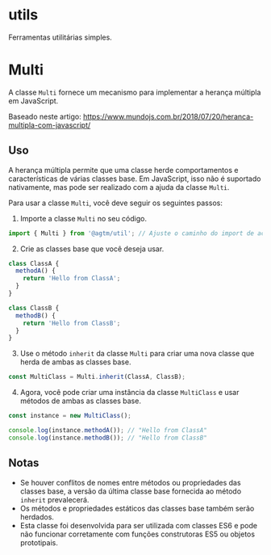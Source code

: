# utils
Ferramentas utilitárias simples.

# Multi
A classe `Multi` fornece um mecanismo para implementar a herança múltipla em JavaScript.

Baseado neste artigo: https://www.mundojs.com.br/2018/07/20/heranca-multipla-com-javascript/

## Uso

A herança múltipla permite que uma classe herde comportamentos e características de várias classes base. Em JavaScript, isso não é suportado nativamente, mas pode ser realizado com a ajuda da classe `Multi`.

Para usar a classe `Multi`, você deve seguir os seguintes passos:

1. Importe a classe `Multi` no seu código.

```javascript
import { Multi } from '@agtm/util'; // Ajuste o caminho do import de acordo com sua estrutura de arquivos
```

2. Crie as classes base que você deseja usar.

```javascript
class ClassA {
  methodA() {
    return 'Hello from ClassA';
  }
}

class ClassB {
  methodB() {
    return 'Hello from ClassB';
  }
}
```

3. Use o método `inherit` da classe `Multi` para criar uma nova classe que herda de ambas as classes base.

```javascript
const MultiClass = Multi.inherit(ClassA, ClassB);
```

4. Agora, você pode criar uma instância da classe `MultiClass` e usar métodos de ambas as classes base.

```javascript
const instance = new MultiClass();

console.log(instance.methodA()); // "Hello from ClassA"
console.log(instance.methodB()); // "Hello from ClassB"
```

## Notas

- Se houver conflitos de nomes entre métodos ou propriedades das classes base, a versão da última classe base fornecida ao método `inherit` prevalecerá.
- Os métodos e propriedades estáticos das classes base também serão herdados.
- Esta classe foi desenvolvida para ser utilizada com classes ES6 e pode não funcionar corretamente com funções construtoras ES5 ou objetos prototipais.
